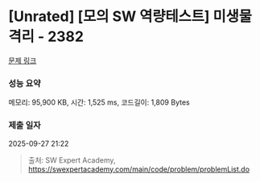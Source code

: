 # [Unrated] [모의 SW 역량테스트] 미생물 격리 - 2382 

[문제 링크](https://swexpertacademy.com/main/code/problem/problemDetail.do?contestProbId=AV597vbqAH0DFAVl) 

### 성능 요약

메모리: 95,900 KB, 시간: 1,525 ms, 코드길이: 1,809 Bytes

### 제출 일자

2025-09-27 21:22



> 출처: SW Expert Academy, https://swexpertacademy.com/main/code/problem/problemList.do